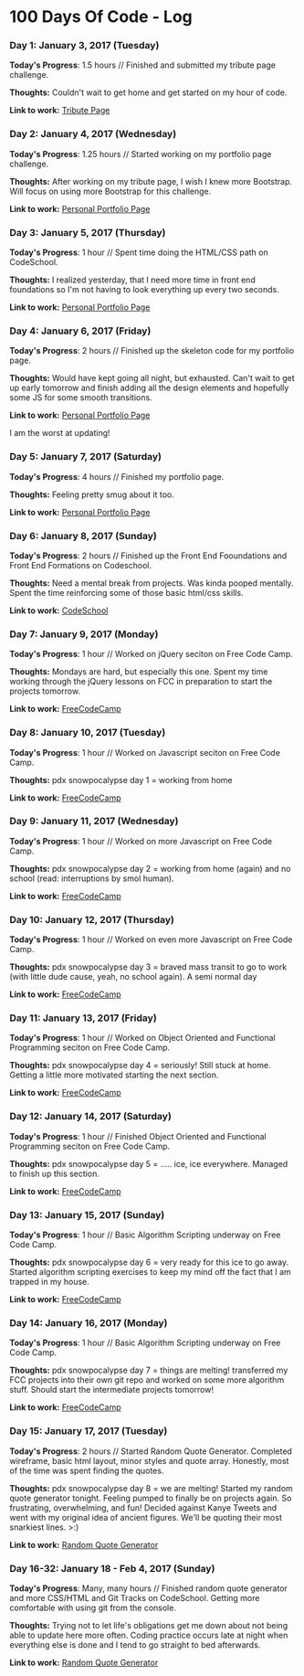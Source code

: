 # 100 Days Of Code - Log

### Day 1: January 3, 2017 (Tuesday)

**Today's Progress**: 1.5 hours // Finished and submitted my tribute page challenge.

**Thoughts:** Couldn't wait to get home and get started on my hour of code. 

**Link to work:** [Tribute Page](https://codepen.io/hellionoftroy/pen/yVmBaw)

### Day 2: January 4, 2017 (Wednesday)

**Today's Progress**: 1.25 hours // Started working on my portfolio page challenge. 

**Thoughts:** After working on my tribute page, I wish I knew more Bootstrap. Will focus on using more Bootstrap for this challenge.

**Link to work:** [Personal Portfolio Page](http://codepen.io/hellionoftroy/pen/rjajME)

### Day 3: January 5, 2017 (Thursday)

**Today's Progress**: 1 hour // Spent time doing the HTML/CSS path on CodeSchool.

**Thoughts:** I realized yesterday, that I need more time in front end foundations so I'm not having to look everything up every two seconds. 

**Link to work:** [Personal Portfolio Page](http://codepen.io/hellionoftroy/pen/rjajME)

### Day 4: January 6, 2017 (Friday)

**Today's Progress**: 2 hours // Finished up the skeleton code for my portfolio page. 

**Thoughts:** Would have kept going all night, but exhausted. Can't wait to get up early tomorrow and finish adding all the design elements and hopefully some JS for some smooth transitions.

**Link to work:** [Personal Portfolio Page](http://codepen.io/hellionoftroy/pen/rjajME)

I am the worst at updating!

### Day 5: January 7, 2017 (Saturday)

**Today's Progress**: 4 hours // Finished my portfolio page. 

**Thoughts:** Feeling pretty smug about it too. 

**Link to work:** [Personal Portfolio Page](http://codepen.io/hellionoftroy/pen/rjajME)

### Day 6: January 8, 2017 (Sunday)

**Today's Progress**: 2 hours // Finished up the Front End Fooundations and Front End Formations on Codeschool. 

**Thoughts:** Need a mental break from projects. Was kinda pooped mentally. Spent the time reinforcing some of those basic html/css skills. 

**Link to work:** [CodeSchool](https://www.codeschool.com/users/hellionoftroy)

### Day 7: January 9, 2017 (Monday)

**Today's Progress**: 1 hour // Worked on jQuery seciton on Free Code Camp.

**Thoughts:** Mondays are hard, but especially this one. Spent my time working through the jQuery lessons on FCC in preparation to start the projects tomorrow. 

**Link to work:** [FreeCodeCamp](https://www.freecodecamp.com/hellionoftroy)

### Day 8: January 10, 2017 (Tuesday)

**Today's Progress**: 1 hour // Worked on Javascript seciton on Free Code Camp.

**Thoughts:** pdx snowpocalypse day 1 = working from home 

**Link to work:** [FreeCodeCamp](https://www.freecodecamp.com/hellionoftroy)

### Day 9: January 11, 2017 (Wednesday)

**Today's Progress**: 1 hour // Worked on more Javascript on Free Code Camp.

**Thoughts:** pdx snowpocalypse day 2 = working from home (again) and no school (read: interruptions by smol human). 

**Link to work:** [FreeCodeCamp](https://www.freecodecamp.com/hellionoftroy)

### Day 10: January 12, 2017 (Thursday)

**Today's Progress**: 1 hour // Worked on even more Javascript on Free Code Camp.

**Thoughts:** pdx snowpocalypse day 3 = braved mass transit to go to work (with little dude cause, yeah, no school again). A semi normal day

**Link to work:** [FreeCodeCamp](https://www.freecodecamp.com/hellionoftroy)

### Day 11: January 13, 2017 (Friday)

**Today's Progress**: 1 hour // Worked on Object Oriented and Functional Programming seciton on Free Code Camp.

**Thoughts:** pdx snowpocalypse day 4 = seriously! Still stuck at home. Getting a little more motivated starting the next section. 

**Link to work:** [FreeCodeCamp](https://www.freecodecamp.com/hellionoftroy)

### Day 12: January 14, 2017 (Saturday)

**Today's Progress**: 1 hour // Finished Object Oriented and Functional Programming seciton on Free Code Camp.

**Thoughts:** pdx snowpocalypse day 5 = ..... ice, ice everywhere. Managed to finish up this section. 

**Link to work:** [FreeCodeCamp](https://www.freecodecamp.com/hellionoftroy)

### Day 13: January 15, 2017 (Sunday)

**Today's Progress**: 1 hour // Basic Algorithm Scripting underway on Free Code Camp.

**Thoughts:** pdx snowpocalypse day 6 = very ready for this ice to go away. Started algorithm scripting exercises to keep my mind off the fact that I am trapped in my house. 

**Link to work:** [FreeCodeCamp](https://www.freecodecamp.com/hellionoftroy)

### Day 14: January 16, 2017 (Monday)

**Today's Progress**: 1 hour // Basic Algorithm Scripting underway on Free Code Camp.

**Thoughts:** pdx snowpocalypse day 7 = things are melting! transferred my FCC projects into their own git repo and worked on some more algorithm stuff. Should start the intermediate projects tomorrow! 

**Link to work:** [FreeCodeCamp](https://www.freecodecamp.com/hellionoftroy)

### Day 15: January 17, 2017 (Tuesday)

**Today's Progress**: 2 hours // Started Random Quote Generator. Completed wireframe, basic html layout, minor styles and quote array. Honestly, most of the time was spent finding the quotes. 

**Thoughts:** pdx snowpocalypse day 8 = we are melting! Started my random quote generator tonight. Feeling pumped to finally be on projects again. So frustrating, overwhelming, and fun! Decided against Kanye Tweets and went with my original idea of ancient figures. We'll be quoting their most snarkiest lines. >:)  

**Link to work:** [Random Quote Generator](http://codepen.io/hellionoftroy/pen/dNOaaO)


### Day 16-32: January 18 - Feb 4, 2017 (Sunday)

**Today's Progress**: Many, many hours // Finished random quote generator and more CSS/HTML and Git Tracks on CodeSchool. Getting more comfortable with using git from the console. 

**Thoughts:** Trying not to let life's obligations get me down about not being able to update here more often. Coding practice occurs late at night when everything else is done and I tend to go straight to bed afterwards. 

**Link to work:** [Random Quote Generator](http://codepen.io/hellionoftroy/pen/dNOaaO)


